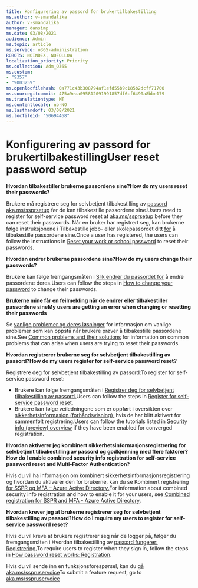 ```yaml
---
title: Konfigurering av passord for brukertilbakestilling
ms.author: v-smandalika
author: v-smandalika
manager: dansimp
ms.date: 03/08/2021
audience: Admin
ms.topic: article
ms.service: o365-administration
ROBOTS: NOINDEX, NOFOLLOW
localization_priority: Priority
ms.collection: Adm_O365
ms.custom:
- "9357"
- "9003259"
ms.openlocfilehash: 0a771c43b308794af1efd55b9c185b2dcff71700
ms.sourcegitcommit: 475a9eaa095812091991857df6cf6490a8bbe179
ms.translationtype: MT
ms.contentlocale: nb-NO
ms.lasthandoff: 03/08/2021
ms.locfileid: "50694468"
---
```

# <a name="user-reset-password-setup"></a><span data-ttu-id="76bf8-102">Konfigurering av passord for brukertilbakestilling</span><span class="sxs-lookup"><span data-stu-id="76bf8-102">User reset password setup</span></span>

<span data-ttu-id="76bf8-103">**Hvordan tilbakestiller brukerne passordene sine?**</span><span class="sxs-lookup"><span data-stu-id="76bf8-103">**How do my users reset their passwords?**</span></span>

<span data-ttu-id="76bf8-104">Brukere må registrere seg for selvbetjent tilbakestilling av [passord aka.ms/ssprsetup](https://mysignins.microsoft.com/security-info) før de kan tilbakestille passordene sine.</span><span class="sxs-lookup"><span data-stu-id="76bf8-104">Users need to register for self-service password reset at [aka.ms/ssprsetup](https://mysignins.microsoft.com/security-info) before they can reset their passwords.</span></span> <span data-ttu-id="76bf8-105">Når en bruker har registrert seg, kan brukerne følge instruksjonene i Tilbakestille jobb- eller skolepassordet ditt [for](https://docs.microsoft.com/azure/active-directory/user-help/active-directory-passwords-update-your-own-password) å tilbakestille passordene sine.</span><span class="sxs-lookup"><span data-stu-id="76bf8-105">Once a user has registered, the users can follow the instructions in [Reset your work or school password](https://docs.microsoft.com/azure/active-directory/user-help/active-directory-passwords-update-your-own-password) to reset their passwords.</span></span>

<span data-ttu-id="76bf8-106">**Hvordan endrer brukerne passordene sine?**</span><span class="sxs-lookup"><span data-stu-id="76bf8-106">**How do my users change their passwords?**</span></span>

<span data-ttu-id="76bf8-107">Brukere kan følge fremgangsmåten i [Slik endrer du passordet for](https://docs.microsoft.com/azure/active-directory/user-help/active-directory-passwords-update-your-own-password) å endre passordene deres.</span><span class="sxs-lookup"><span data-stu-id="76bf8-107">Users can follow the steps in [How to change your password](https://docs.microsoft.com/azure/active-directory/user-help/active-directory-passwords-update-your-own-password) to change their passwords.</span></span>

<span data-ttu-id="76bf8-108">**Brukerne mine får en feilmelding når de endrer eller tilbakestiller passordene sine**</span><span class="sxs-lookup"><span data-stu-id="76bf8-108">**My users are getting an error when changing or resetting their passwords**</span></span>

<span data-ttu-id="76bf8-109">Se [vanlige problemer og deres løsninger](https://docs.microsoft.com/azure/active-directory/user-help/active-directory-passwords-update-your-own-password) for informasjon om vanlige problemer som kan oppstå når brukere prøver å tilbakestille passordene sine.</span><span class="sxs-lookup"><span data-stu-id="76bf8-109">See [Common problems and their solutions](https://docs.microsoft.com/azure/active-directory/user-help/active-directory-passwords-update-your-own-password) for information on common problems that can arise when users are trying to reset their passwords.</span></span>

<span data-ttu-id="76bf8-110">**Hvordan registrerer brukerne seg for selvbetjent tilbakestilling av passord?**</span><span class="sxs-lookup"><span data-stu-id="76bf8-110">**How do my users register for self-service password reset?**</span></span>

<span data-ttu-id="76bf8-111">Registrere deg for selvbetjent tilbakestilling av passord:</span><span class="sxs-lookup"><span data-stu-id="76bf8-111">To register for self-service password reset:</span></span>

- <span data-ttu-id="76bf8-112">Brukere kan følge fremgangsmåten i [Registrer deg for selvbetjent tilbakestilling av passord.](https://docs.microsoft.com/azure/active-directory/user-help/active-directory-passwords-reset-register)</span><span class="sxs-lookup"><span data-stu-id="76bf8-112">Users can follow the steps in [Register for self-service password reset](https://docs.microsoft.com/azure/active-directory/user-help/active-directory-passwords-reset-register).</span></span>
- <span data-ttu-id="76bf8-113">Brukere kan følge veiledningene som er oppført i oversikten over [sikkerhetsinformasjon (forhåndsvisning),](https://docs.microsoft.com/azure/active-directory/user-help/security-info-setup-signin) hvis de har blitt aktivert for sammenfølt registrering.</span><span class="sxs-lookup"><span data-stu-id="76bf8-113">Users can follow the tutorials listed in [Security info (preview) overview](https://docs.microsoft.com/azure/active-directory/user-help/security-info-setup-signin) if they have been enabled for converged registration.</span></span>

<span data-ttu-id="76bf8-114">**Hvordan aktiverer jeg kombinert sikkerhetsinformasjonsregistrering for selvbetjent tilbakestilling av passord og godkjenning med flere faktorer?**</span><span class="sxs-lookup"><span data-stu-id="76bf8-114">**How do I enable combined security info registration for self-service password reset and Multi-Factor Authentication?**</span></span>

<span data-ttu-id="76bf8-115">Hvis du vil ha informasjon om kombinert sikkerhetsinformasjonsregistrering og hvordan du aktiverer den for brukerne, kan du se Kombinert registrering [for SSPR og MFA – Azure Active Directory.](https://docs.microsoft.com/azure/active-directory/authentication/concept-registration-mfa-sspr-combined)</span><span class="sxs-lookup"><span data-stu-id="76bf8-115">For information about combined security info registration and how to enable it for your users, see [Combined registration for SSPR and MFA - Azure Active Directory](https://docs.microsoft.com/azure/active-directory/authentication/concept-registration-mfa-sspr-combined).</span></span>

<span data-ttu-id="76bf8-116">**Hvordan krever jeg at brukerne registrerer seg for selvbetjent tilbakestilling av passord?**</span><span class="sxs-lookup"><span data-stu-id="76bf8-116">**How do I require my users to register for self-service password reset?**</span></span>

<span data-ttu-id="76bf8-117">Hvis du vil kreve at brukere registrerer seg når de logger på, følger du fremgangsmåten i Hvordan tilbakestilling av [passord fungerer: Registrering.](https://docs.microsoft.com/azure/active-directory/authentication/concept-sspr-howitworks)</span><span class="sxs-lookup"><span data-stu-id="76bf8-117">To require users to register when they sign in, follow the steps in [How password reset works: Registration](https://docs.microsoft.com/azure/active-directory/authentication/concept-sspr-howitworks).</span></span>

<span data-ttu-id="76bf8-118">Hvis du vil sende inn en funksjonsforespørsel, kan du [gå aka.ms/sspruservoice](https://feedback.azure.com/forums/169401-azure-active-directory/category/166251-self-service-password-reset)</span><span class="sxs-lookup"><span data-stu-id="76bf8-118">To submit a feature request, go to [aka.ms/sspruservoice](https://feedback.azure.com/forums/169401-azure-active-directory/category/166251-self-service-password-reset)</span></span>



 












